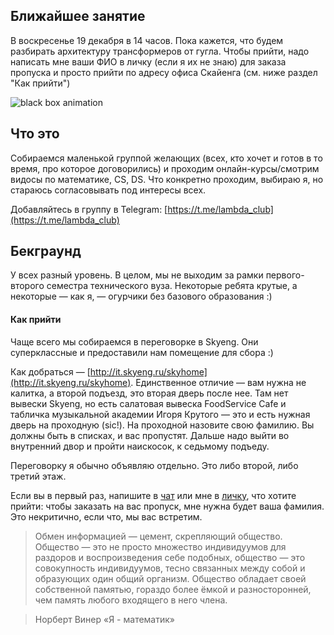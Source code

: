 ## Ближайшее занятие
В воскресенье 19 декабря в 14 часов. Пока кажется, что будем разбирать архитектуру трансформеров от гугла. Чтобы прийти, надо написать мне ваши ФИО в личку (если я их не знаю) для заказа пропуска и просто прийти по адресу офиса Скайенга (см. ниже раздел "Как прийти")

![black box animation](https://raw.githubusercontent.com/izomeraza/edu-weekends/master/assets/blackbox_256.gif)

## Что это
Собираемся маленькой группой желающих (всех, кто хочет и готов в то время, про которое договорились) и проходим онлайн-курсы/смотрим видосы по математике, CS, DS. Что конкретно проходим, выбираю я, но стараюсь согласовывать под интересы всех.

Добавляйтесь в группу в Telegram: [https://t.me/lambda_club](https://t.me/lambda_club)

## Бекграунд

У всех разный уровень. В целом, мы не выходим за рамки первого-второго семестра технического вуза. Некоторые ребята крутые, а некоторые — как я, — огурчики без базового образования :)


#### Как прийти
Чаще всего мы собираемся в переговорке в Skyeng. Они суперклассные и предоставили нам помещение для сбора :)

Как добраться — [http://it.skyeng.ru/skyhome](http://it.skyeng.ru/skyhome). Единственное отличие — вам нужна не калитка, а второй подъезд, это вторая дверь после нее. Там нет вывески Skyeng, но есть салатовая вывеска FoodService Cafe и табличка музыкальной академии Игоря Крутого — это и есть нужная дверь на проходную (sic!). На проходной назовите свою фамилию. Вы должны быть в списках, и вас пропустят. Дальше надо выйти во внутренний двор и пройти наискосок, к седьмому подъеду.  

Переговорку я обычно объявляю отдельно. Это либо второй, либо третий этаж.

Если вы в первый раз, напишите в [чат](https://t.me/lambda_club) или мне в [личку](https://t.me/izomeraz4), что хотите прийти: чтобы заказать на вас пропуск, мне нужна будет ваша фамилия. Это некритично, если что, мы вас встретим.


> Обмен информацией — цемент, скрепляющий общество. Общество — это не просто множество индивидуумов для раздоров и воспроизведения себе подобных, общество — это совокупность индивидуумов, тесно связанных между собой и образующих один общий организм. Общество обладает своей собственной памятью, гораздо более ёмкой и разносторонней, чем память любого входящего в него члена.

> Норберт Винер «Я - математик»
